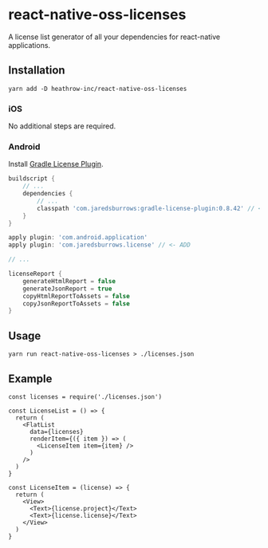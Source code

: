 # react-native-oss-licenses

A license list generator of all your dependencies for react-native applications.

## Installation

```
yarn add -D heathrow-inc/react-native-oss-licenses
```

### iOS

No additional steps are required.

### Android

Install [Gradle License Plugin](https://github.com/jaredsburrows/gradle-license-plugin).

```android/build.gradle
buildscript {
    // ...
    dependencies {
        // ...
        classpath 'com.jaredsburrows:gradle-license-plugin:0.8.42' // <- ADD
    }
}
```

```android/app/build.gradle
apply plugin: 'com.android.application'
apply plugin: 'com.jaredsburrows.license' // <- ADD

// ...

licenseReport {
    generateHtmlReport = false
    generateJsonReport = true
    copyHtmlReportToAssets = false
    copyJsonReportToAssets = false
}
```

## Usage

```
yarn run react-native-oss-licenses > ./licenses.json
```

## Example

```
const licenses = require('./licenses.json')

const LicenseList = () => {
  return (
    <FlatList
      data={licenses}
      renderItem={({ item }) => (
        <LicenseItem item={item} />
      )
    />
  )
}

const LicenseItem = (license) => {
  return (
    <View>
      <Text>{license.project}</Text>
      <Text>{license.license}</Text>
    </View>
  )
}
```
